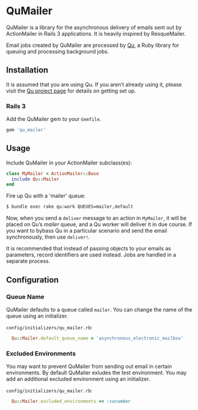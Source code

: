 # QuMailer

QuMailer is a library for the asynchronous delivery of emails sent out by ActionMailer in Rails 3 applications. It is heavily inspired by ResqueMailer.

Email jobs created by QuMailer are processed by [Qu](https://github.com/bkeepers/qu), a Ruby library for queuing and processing background jobs.

## Installation

It is assumed that you are using Qu. If you aren’t already using it, please visit the [Qu project page](https://github.com/bkeepers/qu) for details on getting set up.

### Rails 3

Add the QuMailer gem to your `Gemfile`.

``` ruby
gem 'qu_mailer'
```

## Usage

Include QuMailer in your ActionMailer subclass(es):

``` ruby
class MyMailer < ActionMailer::Base
  include Qu::Mailer
end
```

Fire up Qu with a 'mailer' queue:

``` sh
$ bundle exec rake qu:work QUEUES=mailer,default
```

Now, when you send a `deliver` message to an action in `MyMailer`, it will be placed on Qu’s *mailer* queue, and a Qu worker will deliver it in due course. If you want to bybass Qu in a particular scenario and send the email synchronously, then use `deliver!`.

It is recommended that instead of passing objects to your emails as parameters, record identifiers are used instead. Jobs are handled in a separate process.

## Configuration

### Queue Name

QuMailer defaults to a queue called `mailer`. You can change the name of the queue using an initializer. 

`config/initializers/qu_mailer.rb`:

``` ruby
  Qu::Mailer.default_queue_name = 'asynchronous_electronic_mailbox'
```

### Excluded Environments

You may want to prevent QuMailer from sending out email in certain environments. By default QuMailer exludes the test environment. You may add an additional excluded environment using an initializer.

`config/initializers/qu_mailer.rb`:

``` ruby
  Qu::Mailer.excluded_environments << :cucumber
```
